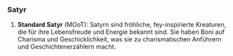 
### **Satyr**

1. **Standard Satyr** (MOoT): Satyrn sind fröhliche, fey-inspirierte Kreaturen, die für ihre Lebensfreude und Energie bekannt sind. Sie haben Boni auf Charisma und Geschicklichkeit, was sie zu charismatischen Anführern und Geschichtenerzählern macht.